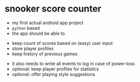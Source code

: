 # snooker score counter

* my first actual android app project
* `python` based
* the app should be able to 
- keep count of scores based on (easy) user input
- store player profiles
- keep history of previous games
* it also needs to write all events to log in case of power-loss
* optional: keep player profiles for statistics
* optional: offer playing style suggestions

